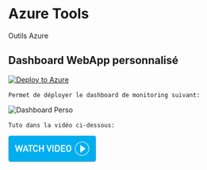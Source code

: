 # Azure Tools
Outils Azure

## Dashboard WebApp personnalisé
[![Deploy to Azure](https://azuredeploy.net/deploybutton.svg)](https://deploy.azure.com/?repository=https://github.com/cyrilGFI/AutomationAccount/ArmPs1_1.json)

```
Permet de déployer le dashboard de monitoring suivant:
```
<img width="885" alt="Dashboard Perso" src="/img/Dashboard.png">

```
Tuto dans la vidéo ci-dessous:
```
[![Watch the video](/img/watchvideo.png)](http://ubuntu.r1chard.eu/videos/Git_Revenir_version_precedente.mp4)
